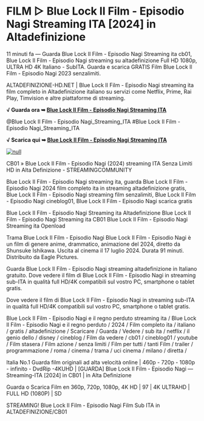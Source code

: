 # FILM ▷ Blue Lock Il Film - Episodio Nagi Streaming ITA [2024] in Altadefinizione

11 minuti fa — Guarda Blue Lock Il Film - Episodio Nagi Streaming ita cb01, Blue Lock Il Film - Episodio Nagi streaming su altadefinizione Full HD 1080p, ULTRA HD 4K Italiano - SubITA. Guarda e scarica GRATIS Film Blue Lock Il Film - Episodio Nagi 2023 senzalimiti.

ALTADEFINIZIONE-HD.NET | Blue Lock Il Film - Episodio Nagi streaming ita film completo in Altadefinizione italiano su servizi come Netflix, Prime, Rai Play, Timvision e altre piattaforme di streaming.

**√ Guarda ora ➥ [Blue Lock Il Film - Episodio Nagi Streaming ITA](https://t.co/EXnod8uSuV)**

@Blue Lock Il Film - Episodio Nagi_Streaming_ITA #Blue Lock Il Film - Episodio Nagi_Streaming_ITA

**√ Scarica qui ➥ [Blue Lock Il Film - Episodio Nagi Streaming ITA](https://t.co/EXnod8uSuV)**

[![null](https://static.wixstatic.com/media/855a25_043b5abeb4ae4d35ac003198e7fe56ed~mv2.gif)](https://t.co/EXnod8uSuV)

CB01 » Blue Lock Il Film - Episodio Nagi (2024) streaming ITA Senza Limiti HD in Alta Definizione - STREAMINGCOMMUNITY

Blue Lock Il Film - Episodio Nagi streaming ita, guarda Blue Lock Il Film - Episodio Nagi 2024 film completo ita in streaming altadefinizione gratis, Blue Lock Il Film - Episodio Nagi streaming film senzalimiti, Blue Lock Il Film - Episodio Nagi cineblog01, Blue Lock Il Film - Episodio Nagi scarica gratis

Blue Lock Il Film - Episodio Nagi Streaming ita Altadefinizione
Blue Lock Il Film - Episodio Nagi Streaming ita CB01
Blue Lock Il Film - Episodio Nagi Streaming ita Openload
	
Trama Blue Lock Il Film - Episodio Nagi
Blue Lock Il Film - Episodio Nagi è un film di genere anime, drammatico, animazione del 2024, diretto da Shunsuke Ishikawa. Uscita al cinema il 17 luglio 2024. Durata 91 minuti. Distribuito da Eagle Pictures.

Guarda Blue Lock Il Film - Episodio Nagi streaming altadefinizione in Italiano gratuito. Dove vedere il film di Blue Lock Il Film - Episodio Nagi in streaming sub-ITA in qualità full HD/4K compatibili sul vostro PC, smartphone o tablet gratis.

Dove vedere il film di Blue Lock Il Film - Episodio Nagi in streaming sub-ITA in qualità full HD/4K compatibili sul vostro PC, smartphone o tablet gratis.

Blue Lock Il Film - Episodio Nagi e il regno perduto streaming ita / Blue Lock Il Film - Episodio Nagi e il regno perduto / 2024 / Film completo ita / italiano / gratis / altadefinizione / Scaricare / Guarda / Vedere / sub ita / netflix / il genio dello / disney / cineblog / Film da vedere / cb01 / cineblog01 / youtube / Film stasera / Film azione / senza limiti / Film per tutti / tanti Film / trailer / programmazione / roma / cinema / trama / uci cinema / milano / diretta /

Italia No.1 Guarda film originali ad alta velocità online | 460p - 720p - 1080p - infinito - DvdRip -4KUHD | [GUARDA] Blue Lock Il Film - Episodio Nagi — Streaming-ITA [2024] in CB01 | in Alta Definizione

Guarda o Scarica Film en 360p, 720p, 1080p, 4K HD | 97 | 4K ULTRAHD | FULL HD (1080P) | SD

STREAMING! Blue Lock Il Film - Episodio Nagi Film Sub ITA in ALTADEFINIZIONE/CB01
